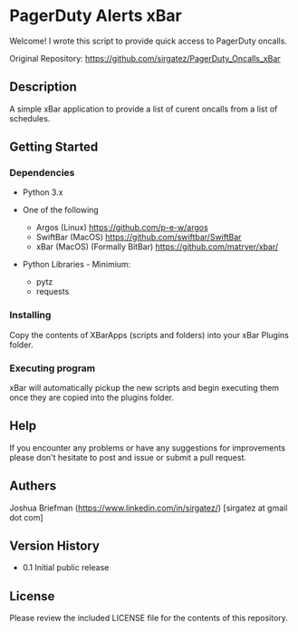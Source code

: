 # PagerDuty Alerts xBar

Welcome! I wrote this script to provide quick access to PagerDuty oncalls.

Original Repository: https://github.com/sirgatez/PagerDuty_Oncalls_xBar

## Description

A simple xBar application to provide a list of curent oncalls from a list of schedules.

## Getting Started

### Dependencies
* Python 3.x

* One of the following
	* Argos (Linux) https://github.com/p-e-w/argos
	* SwiftBar (MacOS) https://github.com/swiftbar/SwiftBar
	* xBar (MacOS) (Formally BitBar) https://github.com/matryer/xbar/

* Python Libraries - Minimium:
	* pytz
	* requests

### Installing

Copy the contents of XBarApps (scripts and folders) into your xBar Plugins folder.

### Executing program

xBar will automatically pickup the new scripts and begin executing them once they are copied into the plugins folder.

## Help

If you encounter any problems or have any suggestions for improvements please don't hesitate to post and issue or submit a pull request.

## Authers

Joshua Briefman (https://www.linkedin.com/in/sirgatez/) [sirgatez at gmail dot com]

## Version History

* 0.1 Initial public release

## License

Please review the included LICENSE file for the contents of this repository.
